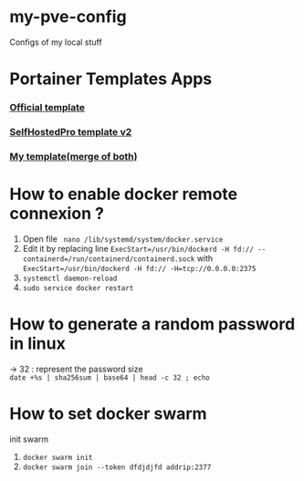 # my-pve-config
Configs of my local stuff

# Portainer Templates Apps
### [Official template](https://raw.githubusercontent.com/portainer/templates/master/templates-2.0.json)
### [SelfHostedPro template v2](https://raw.githubusercontent.com/SelfhostedPro/selfhosted_templates/master/Template/portainer-v2.json)
### [My template(merge of both)](./portainer/template.json)


# How to enable docker remote connexion ?
1) Open file
  ``` nano /lib/systemd/system/docker.service```
2) Edit it by replacing line `ExecStart=/usr/bin/dockerd -H fd:// --containerd=/run/containerd/containerd.sock`
with `ExecStart=/usr/bin/dockerd -H fd:// -H=tcp://0.0.0.0:2375`
3) `systemctl daemon-reload`
4) ```sudo service docker restart```

# How to generate a random password in linux 
-> 32 : represent the password size  
```date +%s | sha256sum | base64 | head -c 32 ; echo```

# How to set docker swarm
init swarm
1) `docker swarm init`
2) `docker swarm join --token dfdjdjfd addrip:2377`
